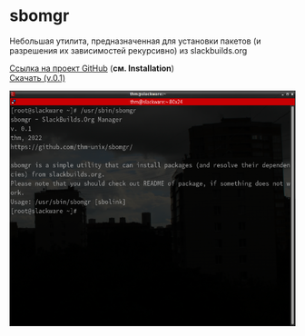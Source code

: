 # sbomgr
Небольшая утилита, предназначенная для установки пакетов (и разрешения их зависимостей рекурсивно) из slackbuilds.org

<a href="https://github.com/thm-unix/sbomgr/">Ссылка на проект GitHub</a> (<b>см. Installation</b>)<br>
<a href="https://github.com/thm-unix/sbomgr/archive/HEAD.zip">Скачать (v.0.1)</a>

<img src="screenshot.png" width="600" height="415">

